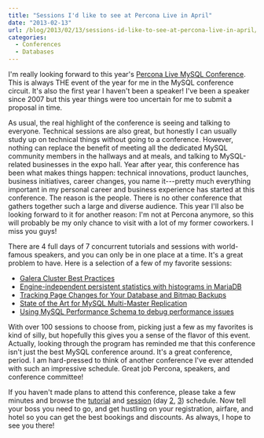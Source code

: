 ```yaml
---
title: "Sessions I'd like to see at Percona Live in April"
date: "2013-02-13"
url: /blog/2013/02/13/sessions-id-like-to-see-at-percona-live-in-april/
categories:
  - Conferences
  - Databases
---
```

I'm really looking forward to this year's [Percona Live MySQL Conference](http://www.percona.com/live/mysql-conference-2013/). This is always THE event of the year for me in the MySQL conference circuit. It's also the first year I haven't been a speaker! I've been a speaker since 2007 but this year things were too uncertain for me to submit a proposal in time.

As usual, the real highlight of the conference is seeing and talking to everyone. Technical sessions are also great, but honestly I can usually study up on technical things without going to a conference. However, nothing can replace the benefit of meeting all the dedicated MySQL community members in the hallways and at meals, and talking to MySQL-related businesses in the expo hall. Year after year, this conference has been what makes things happen: technical innovations, product launches, business initiatives, career changes, you name it---pretty much everything important in my personal career and business experience has started at this conference. The reason is the people. There is no other conference that gathers together such a large and diverse audience. This year I'll also be looking forward to it for another reason: I'm not at Percona anymore, so this will probably be my only chance to visit with a lot of my former coworkers. I miss you guys!

There are 4 full days of 7 concurrent tutorials and sessions with world-famous speakers, and you can only be in one place at a time. It's a great problem to have. Here is a selection of a few of my favorite sessions:

*   [Galera Cluster Best Practices ](http://www.percona.com/live/mysql-conference-2013/sessions/galera-cluster-best-practices)
*   [Engine-independent persistent statistics with histograms in MariaDB](http://www.percona.com/live/mysql-conference-2013/sessions/engine-independent-persistent-statistics-histograms-mariadb)
*   [Tracking Page Changes for Your Database and Bitmap Backups](http://www.percona.com/live/mysql-conference-2013/sessions/tracking-page-changes-your-database-and-bitmap-backups)
*   [State of the Art for MySQL Multi-Master Replication](http://www.percona.com/live/mysql-conference-2013/sessions/state-art-mysql-multi-master-replication)
*   [Using MySQL Performance Schema to debug performance issues](http://www.percona.com/live/mysql-conference-2013/sessions/using-mysql-performance-schema-debug-performance-issues)

With over 100 sessions to choose from, picking just a few as my favorites is kind of silly, but hopefully this gives you a sense of the flavor of this event. Actually, looking through the program has reminded me that this conference isn't just the best MySQL conference around. It's a great conference, period. I am hard-pressed to think of another conference I've ever attended with such an impressive schedule. Great job Percona, speakers, and conference committee!

If you haven't made plans to attend this conference, please take a few minutes and browse the [tutorial](http://www.percona.com/live/mysql-conference-2013/program/schedule/tutorials) and [session](http://www.percona.com/live/mysql-conference-2013/program/schedule/sessions-day-1) (day [2](http://www.percona.com/live/mysql-conference-2013/program/schedule/sessions-day-2), [3](http://www.percona.com/live/mysql-conference-2013/program/schedule/sessions-day-3)) schedule. Now tell your boss you need to go, and get hustling on your registration, airfare, and hotel so you can get the best bookings and discounts. As always, I hope to see you there!


